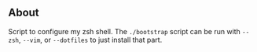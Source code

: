 ## About

Script to configure my zsh shell.  The `./bootstrap` script can be run with `--zsh`, `--vim`, or
`--dotfiles` to just install that part.
